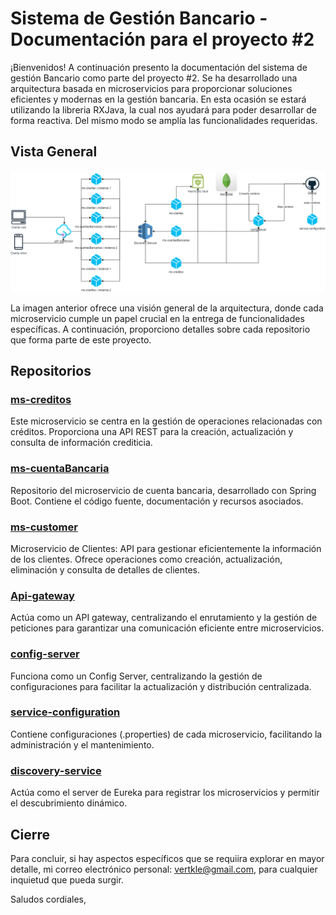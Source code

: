# Sistema de Gestión Bancario - Documentación para el proyecto #2

¡Bienvenidos!
A continuación presento la documentación del sistema de gestión Bancario como parte del proyecto #2. Se ha desarrollado una arquitectura basada en microservicios para proporcionar soluciones eficientes y modernas en la gestión bancaria. En esta ocasión se estará utilizando la libreria RXJava, la cual nos ayudará para poder desarrollar de forma reactiva.
Del mismo modo se amplía las funcionalidades requeridas.

## Vista General

![Diagrama de Arquitectura](https://raw.githubusercontent.com/ProyectoSemana1-BC49/.github/main/res/diagram.png)

La imagen anterior ofrece una visión general de la arquitectura, donde cada microservicio cumple un papel crucial en la entrega de funcionalidades específicas. A continuación, proporciono detalles sobre cada repositorio que forma parte de este proyecto.

## Repositorios

### [ms-creditos](https://github.com/ProyectoSemana2-BC49/ms-creditos)
Este microservicio se centra en la gestión de operaciones relacionadas con créditos. Proporciona una API REST para la creación, actualización y consulta de información crediticia.

### [ms-cuentaBancaria](https://github.com/ProyectoSemana2-BC49/ms-cuentaBancaria)
Repositorio del microservicio de cuenta bancaria, desarrollado con Spring Boot. Contiene el código fuente, documentación y recursos asociados.

### [ms-customer](https://github.com/ProyectoSemana2-BC49/ms-customer)
Microservicio de Clientes: API para gestionar eficientemente la información de los clientes. Ofrece operaciones como creación, actualización, eliminación y consulta de detalles de clientes.

### [Api-gateway](https://github.com/ProyectoSemana2-BC49/Api-Gateway)
Actúa como un API gateway, centralizando el enrutamiento y la gestión de peticiones para garantizar una comunicación eficiente entre microservicios.

### [config-server](https://github.com/ProyectoSemana2-BC49/config-server)
Funciona como un Config Server, centralizando la gestión de configuraciones para facilitar la actualización y distribución centralizada.

### [service-configuration](https://github.com/ProyectoSemana2-BC49/service-configuration)
Contiene configuraciones (.properties) de cada microservicio, facilitando la administración y el mantenimiento.

### [discovery-service](https://github.com/ProyectoSemana2-BC49/discovery-service)
Actúa como el server de Eureka para registrar los microservicios y permitir el descubrimiento dinámico.

## Cierre
Para concluir, si hay aspectos específicos que se requiira explorar en mayor detalle, mi correo electrónico personal: vertkle@gmail.com, para cualquier inquietud que pueda surgir.

Saludos cordiales,